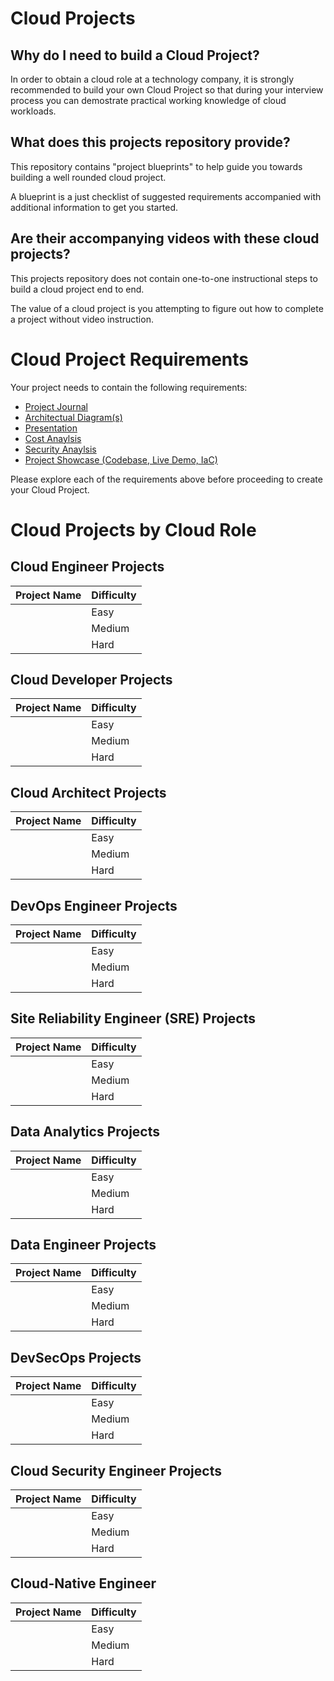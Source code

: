 # Cloud Projects

## Why do I need to build a Cloud Project?
In order to obtain a cloud role at a technology company, it is strongly recommended to build your own Cloud Project so that during your interview process you can demostrate practical working knowledge of cloud workloads.

## What does this projects repository provide?

This repository contains "project blueprints" to help guide you towards building a well rounded cloud project. 

A blueprint is a just checklist of suggested requirements accompanied with additional information to get you started.

## Are their accompanying videos with these cloud projects?

This projects repository does not contain one-to-one instructional steps to build a cloud project end to end. 

The value of a cloud project is you attempting to figure out how to complete a project without video instruction.

# Cloud Project Requirements

Your project needs to contain the following requirements:

- [Project Journal](requirements/project-journal.md)
- [Architectual Diagram(s)](requirements/architectual-diagrams.md)
- [Presentation](requirements/presentation.md)
- [Cost Anaylsis](requirements/cost-anaylsis.md)
- [Security Anaylsis](requirements/security-anaylsis.md)
- [Project Showcase (Codebase, Live Demo, IaC)](requirements/showcase.md)

Please explore each of the requirements above before proceeding to create your Cloud Project.

# Cloud Projects by Cloud Role

## Cloud Engineer Projects

| Project Name | Difficulty |
|---|---|
|   | Easy |
|   | Medium |
|   | Hard |

## Cloud Developer Projects

| Project Name | Difficulty |
|---|---|
|   | Easy |
|   | Medium |
|   | Hard |

## Cloud Architect Projects

| Project Name | Difficulty |
|---|---|
|   | Easy |
|   | Medium |
|   | Hard |

## DevOps Engineer Projects

| Project Name | Difficulty |
|---|---|
|   | Easy |
|   | Medium |
|   | Hard |

## Site Reliability Engineer (SRE) Projects

| Project Name | Difficulty |
|---|---|
|   | Easy |
|   | Medium |
|   | Hard |

## Data Analytics Projects

| Project Name | Difficulty |
|---|---|
|   | Easy |
|   | Medium |
|   | Hard |

## Data Engineer Projects

| Project Name | Difficulty |
|---|---|
|   | Easy |
|   | Medium |
|   | Hard |

## DevSecOps Projects

| Project Name | Difficulty |
|---|---|
|   | Easy |
|   | Medium |
|   | Hard |

## Cloud Security Engineer Projects

| Project Name | Difficulty |
|---|---|
|   | Easy |
|   | Medium |
|   | Hard |

## Cloud-Native Engineer

| Project Name | Difficulty |
|---|---|
|   | Easy |
|   | Medium |
|   | Hard |